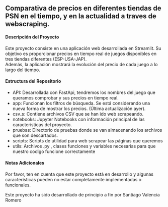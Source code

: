 ## Comparativa de precios en diferentes tiendas de PSN en el tiempo, y en la actualidad a traves de webscraping.
#### Descripción del Proyecto
Este proyecto consiste en una aplicación web desarrollada en Streamlit. Su objetivo es proporcionar precios en tiempo real de juegos disponibles en tres tiendas diferentes (ESP-USA-JAP).  
Además, la aplicación mostrará la evolución del precio de cada juego a lo largo del tiempo.  
#### Estructura del Repositorio
* API: Desarrollada con FastApi, tendremos los nombres del juego que queramos comprobar y sus precios en tiempo real.
* app: Funcionan los filtros de búsqueda. Se está considerando una nueva forma de mostrar los precios. (Última actualización ayer).
* csv_s: Contiene archivos CSV que se han ido web scrapeando.
* notebooks: Jupyter Notebooks con información principal de las caracteristicas del proyecto.
* pruebas: Directorio de pruebas donde se van almacenando los archivos que son descartados.
* scripts: Scripts de utilidad para web scrapear las páginas que queremos
* utils: Archivos .py , clases funciones y variables necesarias para que nuestro codigo funcione correctamente
#### Notas Adicionales
Por favor, ten en cuenta que este proyecto está en desarrollo y algunas características pueden no estar completamente implementadas o funcionales.

Este proyecto ha sido desarrollado de principio a fin por Santiago Valencia Romero




